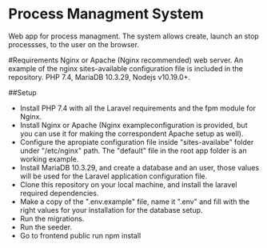# Process Managment System
Web app for process managment. The system allows create, launch an stop processses, to the user on the browser.

#Requirements
Nginx or Apache (Nginx recommended) web server. An example of the nginx sites-available configuration file is included in the repository.
PHP 7.4, MariaDB 10.3.29, Nodejs v10.19.0+.

##Setup
- Install PHP 7.4 with all the Laravel requirements and the fpm module for Nginx.
- Install Nginx or Apache (Nginx exampleconfiguration is provided, but you can use it for making the correspondent Apache setup as well).
- Configure the apropiate configuration file inside "sites-availabe" folder under "/etc/nginx" path. The "default" file in the root app folder is an working example.
- Install MariaDB 10.3.29, and create a database and an user, those values will be used for the Laravel application configuration file.  
- Clone this repository on your local machine, and install the laravel required dependencies.
- Make a copy of the ".env.example" file, name it ".env" and fill with the right values for your installation for the database setup.
- Run the migrations.
- Run the seeder.
- Go to frontend public run npm install

